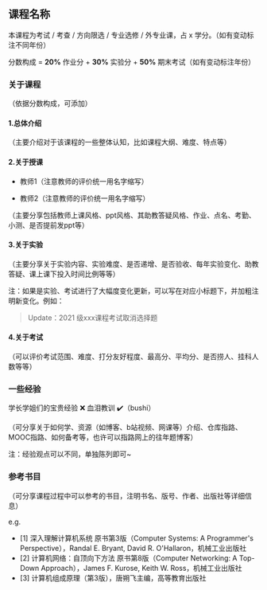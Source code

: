 ## 课程名称

本课程为考试 / 考查 / 方向限选 / 专业选修 / 外专业课，占 x 学分。（如有变动标注不同年份）

分数构成 = **20%** 作业分 + **30%** 实验分 + **50%** 期末考试（如有变动标注年份）

### 关于课程
（依据分数构成，可添加）

#### 1.总体介绍

（主要介绍对于该课程的一些整体认知，比如课程大纲、难度、特点等）

#### 2.关于授课
- 教师1（注意教师的评价统一用名字缩写）

- 教师2（注意教师的评价统一用名字缩写）

（主要分享包括教师上课风格、ppt风格、其助教答疑风格、作业、点名、考勤、小测、是否提前发ppt等）

#### 3.关于实验

（主要分享关于实验内容、实验难度、是否递增、是否验收、每年实验变化、助教答疑、课上课下投入时间比例等等）

注：如果是实验、考试进行了大幅度变化更新，可以写在对应小标题下，并加粗注明新变化。例如：

> Update：2021 级xxx课程考试取消选择题

#### 4.关于考试

（可以评价考试范围、难度、打分友好程度、最高分、平均分、是否捞人、挂科人数等等）

### 一些经验

学长学姐们的宝贵经验 :x: 血泪教训 :heavy_check_mark:（bushi）

（可分享关于如何学、资源（如博客、b站视频、网课等）介绍、仓库指路、MOOC指路、如何备考等，也许可以指路网上的往年题博客）

注：经验观点可以不同，单独陈列即可~

### 参考书目

（可分享课程过程中可以参考的书目，注明书名、版号、作者、出版社等详细信息）

e.g.
- [1] 深入理解计算机系统 原书第3版（Computer Systems: A Programmer's Perspective），Randal E. Bryant, David R. O'Hallaron，机械工业出版社
- [2] 计算机网络：自顶向下方法 原书第8版（Computer Networking: A Top-Down Approach），James F. Kurose, Keith W. Ross，机械工业出版社
- [3] 计算机组成原理（第3版），唐朔飞主编，高等教育出版社

